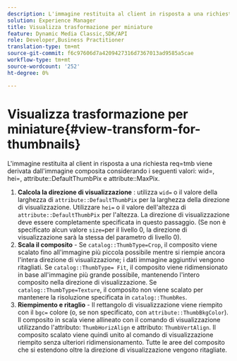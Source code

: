 ```yaml
---
description: L'immagine restituita al client in risposta a una richiesta req=tmb viene derivata dall'immagine composita considerando i seguenti valori wid=, hei=, attribute DefaultThumbPix e attribute MaxPix.
solution: Experience Manager
title: Visualizza trasformazione per miniature
feature: Dynamic Media Classic,SDK/API
role: Developer,Business Practitioner
translation-type: tm+mt
source-git-commit: f6c97606d7a4209427316d7367013ad9585a5cae
workflow-type: tm+mt
source-wordcount: '252'
ht-degree: 0%

---
```



# Visualizza trasformazione per miniature{#view-transform-for-thumbnails}

L&#39;immagine restituita al client in risposta a una richiesta req=tmb viene derivata dall&#39;immagine composita considerando i seguenti valori: wid=, hei=, attribute::DefaultThumbPix e attribute::MaxPix.

1. **Calcola la direzione di visualizzazione** : utilizza  `wid=` o il valore della larghezza di  `attribute::DefaultThumbPix` per la larghezza della direzione di visualizzazione. Utilizzare `hei=` o il valore dell&#39;altezza di `attribute::DefaultThumbPix` per l&#39;altezza. La direzione di visualizzazione deve essere completamente specificata in questo passaggio. (Se non è specificato alcun valore `size=`per il livello 0, la direzione di visualizzazione sarà la stessa del parametro di livello 0).
1. **Scala il composito**  - Se  `catalog::ThumbType=Crop`, il composito viene scalato fino all&#39;immagine più piccola possibile mentre si riempie ancora l&#39;intera direzione di visualizzazione; i dati immagine aggiuntivi vengono ritagliati. Se `catalog::ThumbType= Fit`, il composito viene ridimensionato in base all&#39;immagine più grande possibile, mantenendo l&#39;intero composito nella direzione di visualizzazione. Se `catalog::ThumbType=Texture`, il composito non viene scalato per mantenere la risoluzione specificata in `catalog::ThumbRes`.
1. **Riempimento e ritaglio**  - Il rettangolo di visualizzazione viene riempito con il  `bgc=` colore (o, se non specificato, con  `attribute::ThumbBkgColor`). Il composito in scala viene allineato con il comando di visualizzazione utilizzando l&#39;attributo: `ThumbHorizAlign` e attributo: `ThumbVertAlign`. Il composito scalato viene quindi unito al comando di visualizzazione riempito senza ulteriori ridimensionamento. Tutte le aree del composito che si estendono oltre la direzione di visualizzazione vengono ritagliate.

